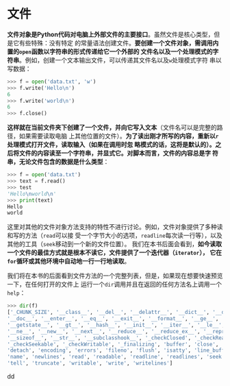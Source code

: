 文件
================================================================================
**文件对象是Python代码对电脑上外部文件的主要接口**。虽然文件是核心类型，但是它有些特殊：没有特定
的常量语法创建文件。**要创建一个文件对象，需调用内置的`open`函数以字符串的形式传递给它一个外部的
文件名以及一个处理模式的字符串**。例如，创建一个文本输出文件，可以传递其文件名以及`w`处理模式字符
串以写数据：
```python
>>> f = open('data.txt', 'w')
>>> f.write('Hello\n')
6
>>> f.write('world\n')
6
>>> f.close()
```
**这样就在当前文件夹下创建了一个文件，并向它写入文本**（文件名可以是完整的路径，如果需要读取电脑
上其他位置的文件）。**为了读出刚才所写的内容，重新以`r`处理模式打开文件，读取输入（如果在调用时忽
略模式的话，这将是默认的）。之后将文件的内容读至一个字符串，并显式它。对脚本而言，文件的内容总是字
符串，无论文件包含的数据是什么类型**：
```python
>>> f = open('data.txt')
>>> text = f.read()
>>> test
'Hello\nworld\n'
>>> print(text)
Hello
world
```
这里对其他的文件对象方法支持的特性不进行讨论。例如，文件对象提供了多种读和写的方法（`read`可以接
受一个字节大小的选项，`readline`每次读一行等），以及其他的工具（`seek`移动到一个新的文件位置）。
我们在本书后面会看到，**如今读取一个文件的最佳方式就是根本不读它，文件提供了一个迭代器（`iterator`），
它在`for`循环或其他环境中自动地一行一行地读取**。

我们将在本书的后面看到文件方法的一个完整列表，但是，如果现在想要快速预览一下，在任何打开的文件上
运行一个`dir`调用并且在返回的任何方法名上调用一个`help`：
```python
>>> dir(f)
['_CHUNK_SIZE', '__class__', '__del__', '__delattr__', '__dict__', '__dir__',
'__doc__', '__enter__', '__eq__', '__exit__', '__format__', '__ge__', '__getattribute__',
'__getstate__', '__gt__', '__hash__', '__init__', '__iter__', '__le__', '__lt__',
'__ne__', '__new__', '__next__', '__reduce__', '__reduce_ex__', '__repr__', '__setattr__',
'__sizeof__', '__str__', '__subclasshook__', '_checkClosed', '_checkReadable',
'_checkSeekable', '_checkWritable', '_finalizing', 'buffer', 'close', 'closed',
'detach', 'encoding', 'errors', 'fileno', 'flush', 'isatty', 'line_buffering', 'mode',
'name', 'newlines', 'read', 'readable', 'readline', 'readlines', 'seek', 'seekable',
'tell', 'truncate', 'writable', 'write', 'writelines']
```




































dd
